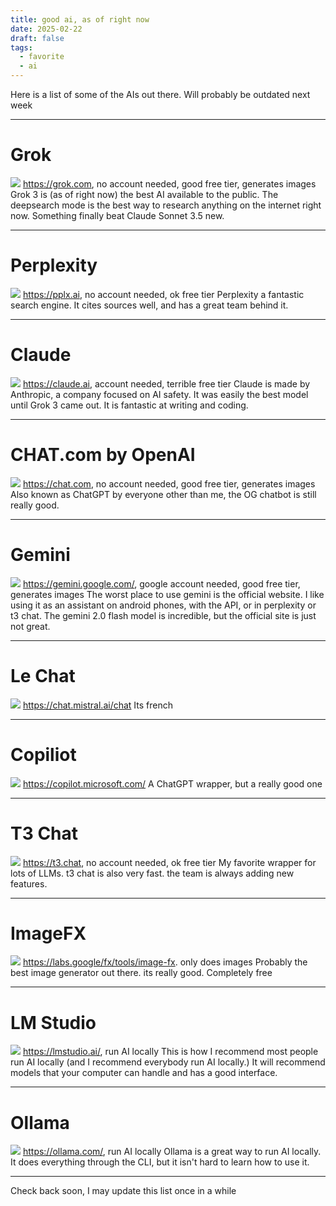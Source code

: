 ```yaml
---
title: good ai, as of right now
date: 2025-02-22
draft: false
tags:
  - favorite
  - ai
---
```

Here is a list of some of the AIs out there. Will probably be outdated next week

---
# Grok
![](/images/Pasted%20image%2020250222143903.png)
https://grok.com, no account needed, good free tier, generates images
Grok 3 is (as of right now) the best AI available to the public. The deepsearch mode is the best way to research anything on the internet right now. Something finally beat Claude Sonnet 3.5 new. 

---
# Perplexity
![](/images/Pasted%20image%2020250222144748.png)
https://pplx.ai, no account needed, ok free tier
Perplexity a fantastic search engine. It cites sources well, and has a great team behind it. 

---
# Claude
![](/images/Pasted%20image%2020250222145018.png)
https://claude.ai, account needed, terrible free tier
Claude is made by Anthropic, a company focused on AI safety. It was easily the best model until Grok 3 came out. It is fantastic at writing and coding.

---
# CHAT.com by OpenAI
![](/images/Pasted%20image%2020250222145522.png)
https://chat.com, no account needed, good free tier, generates images
Also known as ChatGPT by everyone other than me, the OG chatbot is still really good.  

---
# Gemini
![](/images/Pasted%20image%2020250222145727.png)
https://gemini.google.com/, google account needed, good free tier, generates images
The worst place to use gemini is the official website. I like using it as an assistant on android phones, with the API, or in perplexity or t3 chat. The gemini 2.0 flash model is incredible, but the official site is just not great. 

---
# Le Chat
![](/images/Pasted%20image%2020250222150302.png)
https://chat.mistral.ai/chat
Its french

---
# Copiliot
![](/images/Pasted%20image%2020250222150451.png)
https://copilot.microsoft.com/
A ChatGPT wrapper, but a really good one

---
# T3 Chat
![](/images/Pasted%20image%2020250222150645.png)
https://t3.chat, no account needed, ok free tier
My favorite wrapper for lots of LLMs. t3 chat is also very fast. the team is always adding new features. 

---
# ImageFX
![](/images/Pasted%20image%2020250222151102.png)
https://labs.google/fx/tools/image-fx. only does images
Probably the best image generator out there. its really good. Completely free

---
# LM Studio
![](/images/Pasted%20image%2020250222151140.png)
https://lmstudio.ai/, run AI locally
This is how I recommend most people run AI locally (and I recommend everybody run AI locally.) It will recommend models that your computer can handle and has a good interface. 

---
# Ollama
![](/images/Pasted%20image%2020250222151433.png)
https://ollama.com/, run AI locally
Ollama is a great way to run AI locally. It does everything through the CLI, but it isn't hard to learn how to use it. 

---


Check back soon, I may update this list once in a while